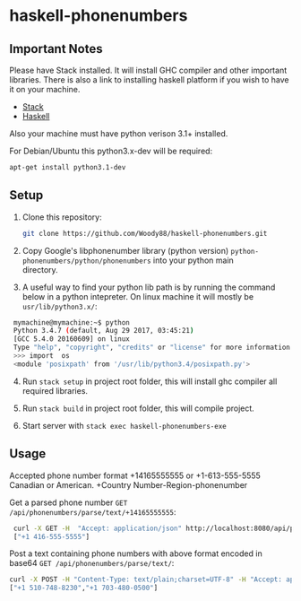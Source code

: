 haskell-phonenumbers
============================

Important Notes
---------------

Please have Stack installed. It will install GHC compiler and other important libraries.
There is also a link to installing haskell platform if you wish to have it on your machine.
* [Stack](https://docs.haskellstack.org/en/stable/install_and_upgrade/)
* [Haskell](https://www.haskell.org/downloads)

Also your machine must have
python verison 3.1+ installed.

For Debian/Ubuntu this python3.x-dev will be required:
```bash
apt-get install python3.1-dev
```

Setup
-----
1. Clone this repository:

    ```bash
    git clone https://github.com/Woody88/haskell-phonenumbers.git
    ```
2. Copy Google's libphonenumber library (python version) `python-phonenumbers/python/phonenumbers` into your python main   
   directory.

3. A useful way to find your python lib path is by running the command below in a python intepreter.
   On linux machine it will mostly be `usr/lib/python3.x/`:
  ```bash
   mymachine@mymachine:~$ python
   Python 3.4.7 (default, Aug 29 2017, 03:45:21)
   [GCC 5.4.0 20160609] on linux
   Type "help", "copyright", "credits" or "license" for more information.
   >>> import  os
   <module 'posixpath' from '/usr/lib/python3.4/posixpath.py'>
   ```
4. Run `stack setup` in project root folder, this will install ghc compiler all required libraries.

5. Run `stack build` in project root folder, this will compile project.

6. Start server with `stack exec haskell-phonenumbers-exe`

Usage
-----
Accepted phone number format +14165555555 or +1-613-555-5555 Canadian or American.
+Country Number-Region-phonenumber

Get a parsed phone number `GET /api/phonenumbers/parse/text/+14165555555`:
```bash
 curl -X GET -H  "Accept: application/json" http://localhost:8080/api/phonenumbers/parse/text/+14165555555
 ["+1 416-555-5555"]
```

Post a text containing phone numbers with above format encoded in base64 `GET /api/phonenumbers/parse/text/`:
```bash
curl -X POST -H "Content-Type: text/plain;charset=UTF-8" -H "Accept: application/json" -d "MTUxMDc0ODgyMzAgMTcwMzQ4MDA1MDAg" http://localhost:8080/api/phonenumbers/parse/text
["+1 510-748-8230","+1 703-480-0500"]
```
